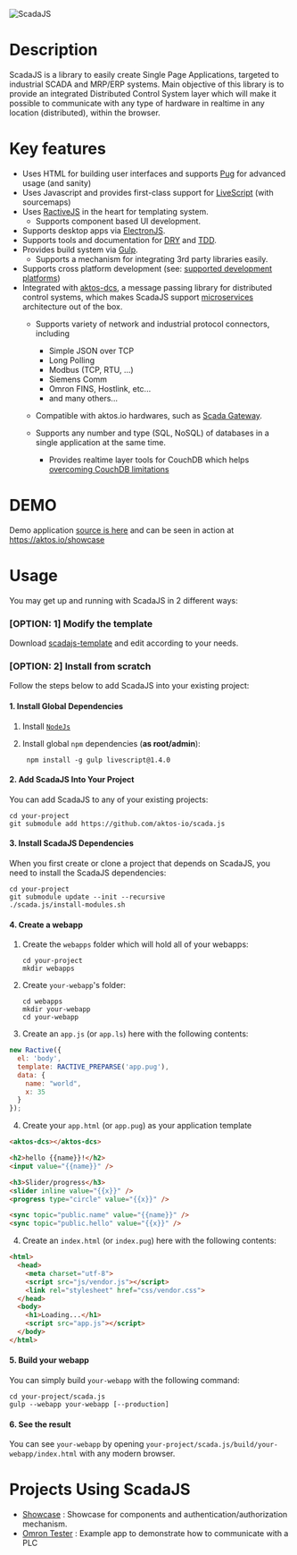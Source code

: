 ![ScadaJS](https://cdn.rawgit.com/aktos-io/scada.js/master/assets/scadajs-logo-long.svg)

# Description

ScadaJS is a library to easily create Single Page Applications, targeted to industrial SCADA and MRP/ERP systems. Main objective of this library is to provide an integrated Distributed Control System layer which will make it possible to communicate with any type of hardware in realtime in any location (distributed), within the browser.

# Key features

* Uses HTML for building user interfaces and supports [Pug](https://pugjs.org) for advanced usage (and sanity)
* Uses Javascript and provides first-class support for [LiveScript](http://livescript.net) (with sourcemaps)
* Uses [RactiveJS](http://www.ractivejs.org/) in the heart for templating system.
  * Supports component based UI development.
* Supports desktop apps via [ElectronJS](http://electron.atom.io/).
* Supports tools and documentation for [DRY](https://en.wikipedia.org/wiki/Don't_repeat_yourself) and [TDD](https://en.wikipedia.org/wiki/Test-driven_development).
* Provides build system via [Gulp](http://gulpjs.com).
  * Supports a mechanism for integrating 3rd party libraries easily.
* Supports cross platform development (see: [supported development platforms](./doc/supported-development-platforms.md))
* Integrated with [aktos-dcs](https://github.com/aktos-io/aktos-dcs), a message passing library for distributed control systems, which makes ScadaJS support [microservices](https://en.wikipedia.org/wiki/Microservices) architecture out of the box.
   * Supports variety of network and industrial protocol connectors, including
     * Simple JSON over TCP
     * Long Polling
     * Modbus (TCP, RTU, ...)
     * Siemens Comm
     * Omron FINS, Hostlink, etc...
     * and many others...

   * Compatible with aktos.io hardwares, such as [Scada Gateway](https://aktos.io/scada/pdf).
   * Supports any number and type (SQL, NoSQL) of databases in a single application at the same time.
     * Provides realtime layer tools for CouchDB which helps [overcoming CouchDB limitations](https://github.com/aktos-io/aktos-dcs-node/tree/master/src/couch-dcs)

# DEMO

Demo application [source is here](https://github.com/aktos-io/scadajs-showcase) and can be seen in action at https://aktos.io/showcase

# Usage

You may get up and running with ScadaJS in 2 different ways:

### [OPTION: 1] Modify the template

Download [scadajs-template](https://github.com/aktos-io/scadajs-template) and edit according to your needs.

### [OPTION: 2] Install from scratch

Follow the steps below to add ScadaJS into your existing project:

#### 1. Install Global Dependencies

1. Install [`NodeJs`](https://nodejs.org)
2. Install global `npm` dependencies (**as root/admin**):

        npm install -g gulp livescript@1.4.0

#### 2. Add ScadaJS Into Your Project

You can add ScadaJS to any of your existing projects:

    cd your-project
    git submodule add https://github.com/aktos-io/scada.js

#### 3. Install ScadaJS Dependencies

When you first create or clone a project that depends on ScadaJS, you need to install the ScadaJS dependencies:

    cd your-project
    git submodule update --init --recursive
    ./scada.js/install-modules.sh

#### 4. Create a webapp

1. Create the `webapps` folder which will hold all of your webapps:

       cd your-project
       mkdir webapps

2. Create `your-webapp`'s folder:

       cd webapps
       mkdir your-webapp
       cd your-webapp

3. Create an `app.js` (or `app.ls`) here with the following contents:

```js
new Ractive({
  el: 'body',
  template: RACTIVE_PREPARSE('app.pug'),
  data: {
    name: "world",
    x: 35
  }
});
```

4. Create your `app.html` (or `app.pug`) as your application template

```html
<aktos-dcs></aktos-dcs>

<h2>hello {{name}}!</h2>
<input value="{{name}}" />

<h3>Slider/progress</h3>
<slider inline value="{{x}}" />
<progress type="circle" value="{{x}}" />

<sync topic="public.name" value="{{name}}" />
<sync topic="public.hello" value="{{x}}" />
```

4. Create an `index.html` (or `index.pug`) here with the following contents:

```html
<html>
  <head>
    <meta charset="utf-8">
    <script src="js/vendor.js"></script>
    <link rel="stylesheet" href="css/vendor.css">
  </head>
  <body>
    <h1>Loading...</h1>
    <script src="app.js"></script>
  </body>
</html>
```

#### 5. Build your webapp

You can simply build `your-webapp` with the following command:

    cd your-project/scada.js
    gulp --webapp your-webapp [--production]

#### 6. See the result

You can see `your-webapp` by opening `your-project/scada.js/build/your-webapp/index.html` with any modern browser.

# Projects Using ScadaJS

* [Showcase](https://github.com/aktos-io/scadajs-showcase) : Showcase for components and authentication/authorization mechanism.
* [Omron Tester](https://github.com/aktos-io/omron-tester) : Example app to demonstrate how to communicate with a PLC
